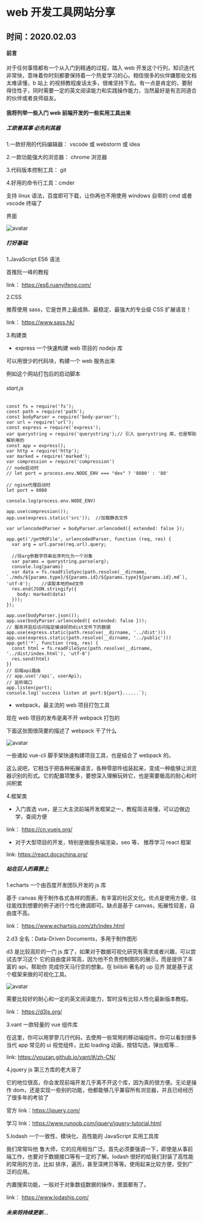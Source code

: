 # web 开发工具网站分享

## 时间：**2020.02.03**

#### 前言

对于任何事情都有一个从入门到精通的过程，踏入 web 开发这个行列，知识迭代非常快，意味着你时刻都要保持着一个热爱学习的心。相信很多的伙伴嫌那些文档太难读懂，b 站上
的视频教程废话太多，很难坚持下去。有一点是肯定的，要耐得住性子，同时需要一定的英文阅读能力和实践操作能力，当然最好是有志同道合的伙伴或者良师益友。

#### 我将列举一些入门 web 前端开发的一些实用工具出来

##### **工欲善其事 必先利其器**

1.一款好用的代码编辑器： vscode 或 webstorm 或 idea

2.一款功能强大的浏览器： chrome 浏览器

3.代码版本控制工具： git

4.好用的命令行工具：cmder

支持 linux 语法，百度即可下载，让你再也不用使用 windows 自带的 cmd 或者 vscode 终端了

界面

![avatar](http://ezreal-yk.cn/images/tech/4/cmder.jpg)

##### **打好基础**

1.JavaScript ES6 语法

首推阮一峰的教程

link： https://es6.ruanyifeng.com/

2.CSS

推荐使用 sass，它是世界上最成熟、最稳定、最强大的专业级 CSS 扩展语言！

link： https://www.sass.hk/

3.构建类

- express 一个快速构建 web 项目的 nodejs 库

可以用很少的代码块，构建一个 web 服务出来

例如这个网站打包后的启动脚本

###### start.js

```
const fs = require('fs');
const path = require('path');
const bodyParser = require('body-parser');
var url = require('url');
const express = require('express');
var querystring = require('querystring');// 引入 querystring 库，也是帮助解析用的
const app = express();
var http = require('http');
var marked = require('marked');
var compression = require('compression')
// node启动时
// let port = process.env.NODE_ENV === "dev" ? '8080' : '80'

// nginx代理启动时
let port = 8080

console.log(process.env.NODE_ENV)

app.use(compression());
app.use(express.static('src'));  //加载静态文件

var urlencodedParser = bodyParser.urlencoded({ extended: false });

app.get('/getMdFile', urlencodedParser, function (req, res) {
  var arg = url.parse(req.url).query;

  //将arg参数字符串反序列化为一个对象
  var params = querystring.parse(arg);
  console.log(params)
  var data = fs.readFileSync(path.resolve(__dirname, `./mds/${params.type}/${params.id}/${params.type}${params.id}.md`), 'utf-8');    //读取本地的md文件
  res.end(JSON.stringify({
    body: marked(data)
  }));
});

app.use(bodyParser.json());
app.use(bodyParser.urlencoded({ extended: false }));
// 服务开启后访问指定编译好的dist文件下的数据
app.use(express.static(path.resolve(__dirname, '../dist')))
app.use(express.static(path.resolve(__dirname, '../public')))
app.get('*', function (req, res) {
  const html = fs.readFileSync(path.resolve(__dirname, '../dist/index.html'), 'utf-8')
  res.send(html)
})
// 后端api路由
// app.use('/api', userApi);
// 监听端口
app.listen(port);
console.log(`success listen at port:${port}......`);
```

- webpack，最主流的 web 项目打包工具

现在 web 项目的发布是离不开 webpack 打包的

下面这张图很简要的描述了 webpack 干了什么

![avatar](http://ezreal-yk.cn/images/tech/4/webpack.jpg)

一些诸如 vue-cli 脚手架快速构建项目工具，也是结合了 webpack 的。

这么说吧，它相当于把各种拓展语言，各种零部件组装起来，变成一种能够让浏览器识别的形式。它的配置项繁多，要想深入理解玩转它，也是需要极高的耐心和时间积累

4.框架类

- 入门首选 vue，是三大主流前端开发框架之一，教程简洁易懂，可以边做边学，查阅方便

link： https://cn.vuejs.org/

- 对于大型项目的开发，特别是做服务端渲染，seo 等， 推荐学习 react 框架

link: https://react.docschina.org/

##### **站在巨人的肩膀上**

1.echarts 一个由百度开发团队开发的 js 库

基于 canvas 用于制作各式各样的图表，有丰富的社区文化。优点是使用方便，往往能找到想要的例子进行个性化微调即可。缺点是基于 canvas，拓展性较差，自由度不高。

link： https://www.echartsjs.com/zh/index.html

2.d3 全名：Data-Driven Documents，多用于制作图形

d3 是比较高阶的一门 js 库了，如果对于数据可视化研究有需求或者兴趣，可以尝试去学习这个 它的自由度非常高，因为他不负责控制图形的展示，而是提供了丰富的 api，帮助你
完成你天马行空的想象。在 bilibili 著名的 up 见齐 就是基于这个框架来做的可视化工具。

![avatar](http://ezreal-yk.cn/images/tech/4/见齐.jpg)

需要比较好的耐心和一定的英文阅读能力，暂时没有比较人性化最新版本教程。

link： https://d3js.org/

3.vant 一款轻量的 vue 组件库

在这里，你可以用寥寥几行代码，去使用一些常用的移动端组件。你可以看到很多当代 app 常见的 ui 视觉组件，比如 loading 动画，按钮勾选，弹出框等...

link: https://youzan.github.io/vant/#/zh-CN/

4.jquery js 第三方库的老大哥了

它的地位很高，你会发现前端开发几乎离不开这个库，因为真的很方便。无论是操作 dom，还是实现一些别的功能，他都能够几乎兼容所有浏览器，并且已经经历了很多年的考验了

官方 link：https://jquery.com/

学习 link：https://www.runoob.com/jquery/jquery-tutorial.html

5.lodash 一个一致性、模块化、高性能的 JavaScript 实用工具库

我们常常叫他 鲁大师，它的应用相当广泛。首先必须要强调一下，即使是从事前端工作，也要对于数据接口等有一定的了解。lodash 很好的给我们封装了高性能的常用的方法，比如
排序，遍历，甚至深拷贝等等。使用起来比较方便，受到广泛的应用。

内置搜索功能，一般对于对象数组数据的操作，里面都有了。

link： https://www.lodashjs.com/

##### 未来将持续更新...
